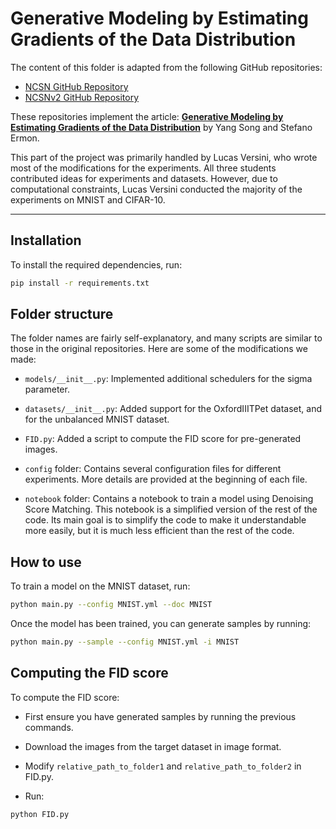 # Generative Modeling by Estimating Gradients of the Data Distribution

The content of this folder is adapted from the following GitHub repositories:

- [NCSN GitHub Repository](https://github.com/ermongroup/ncsn)  
- [NCSNv2 GitHub Repository](https://github.com/ermongroup/ncsnv2)  

These repositories implement the article: **[Generative Modeling by Estimating Gradients of the Data Distribution](https://arxiv.org/abs/1907.05600)**  by Yang Song and Stefano Ermon.

This part of the project was primarily handled by Lucas Versini, who wrote most of the modifications for the experiments.
All three students contributed ideas for experiments and datasets. However, due to computational constraints, Lucas Versini conducted the majority of the experiments on MNIST and CIFAR-10.

---

## Installation

To install the required dependencies, run:

```bash
pip install -r requirements.txt
```

## Folder structure

The folder names are fairly self-explanatory, and many scripts are similar to those in the original repositories. Here are some of the modifications we made:

- `models/__init__.py`:
Implemented additional schedulers for the sigma parameter.

- `datasets/__init__.py`:
Added support for the OxfordIIITPet dataset, and for the unbalanced MNIST dataset.

- `FID.py`:
Added a script to compute the FID score for pre-generated images.

- `config` folder:
Contains several configuration files for different experiments. More details are provided at the beginning of each file.

- `notebook` folder:
Contains a notebook to train a model using Denoising Score Matching. This notebook is a simplified version of the rest of the code. Its main goal is to simplify the code to make it understandable more easily, but it is much less efficient than the rest of the code.

## How to use

To train a model on the MNIST dataset, run:

```bash
python main.py --config MNIST.yml --doc MNIST
```

Once the model has been trained, you can generate samples by running:

```bash
python main.py --sample --config MNIST.yml -i MNIST
```

## Computing the FID score

To compute the FID score:

- First ensure you have generated samples by running the previous commands.

- Download the images from the target dataset in image format.

- Modify `relative_path_to_folder1` and `relative_path_to_folder2` in FID.py.

- Run:
```bash
python FID.py
```
